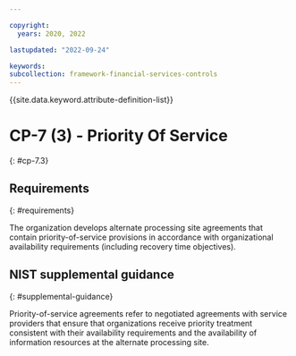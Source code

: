 ```yaml
---

copyright:
  years: 2020, 2022

lastupdated: "2022-09-24"

keywords: 
subcollection: framework-financial-services-controls
---
```


{{site.data.keyword.attribute-definition-list}}

         
# CP-7 (3) - Priority Of Service
{: #cp-7.3}

## Requirements
{: #requirements}

The organization develops alternate processing site agreements that contain priority-of-service provisions in accordance with organizational availability requirements (including recovery time objectives).

## NIST supplemental guidance
{: #supplemental-guidance}

Priority-of-service agreements refer to negotiated agreements with service providers that ensure that organizations receive priority treatment consistent with their availability requirements and the availability of information resources at the alternate processing site.

